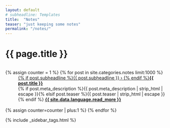 ```yaml
---
layout: default
# subheadline: Templates
title:  "Notes"
teaser: "just keeping some notes"
permalink: "/notes/"
---
```


<div id="blog-index" class="row">
    <h1>{{ page.title }}</h1>
	<div class="medium-8 columns t30">
		<dl class="accordion" data-accordion>
			{% assign counter = 1 %}
			{% for post in site.categories.notes limit:1000 %}
			<dd class="accordion-navigation">
			<a href="#panel{{ counter }}"><span class="iconfont"></span> {% if post.subheadline %}{{ post.subheadline }} › {% endif %}<strong>{{ post.title }}</strong></a>
				<div id="panel{{ counter }}" class="content">
					{% if post.meta_description %}{{ post.meta_description | strip_html | escape }}{% elsif post.teaser %}{{ post.teaser | strip_html | escape }}{% endif %}
					<a href="{{ site.url }}{{ post.url }}" title="Read {{ post.title | escape_once }}"><strong>{{ site.data.language.read_more }}</strong></a><br><br>
				</div>
			</dd>
			{% assign counter=counter | plus:1 %}
			{% endfor %}
		</dl>
	</div><!-- /.small-12.columns -->
    <div class="medium-4 columns t30">
		{% include _sidebar_tags.html %}
	</div><!-- /.medium-5.columns -->
</div><!-- /.row -->